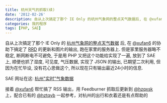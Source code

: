 ```yaml
---
title: 杭州天气的抓取(续)
date: '2012-02-26'
description: 自从上次搞定了那个 IE Only 的杭州气象网的整点天气数据后, 在 @xufan6 的协助下搞定了 RRD 的更新和图片的输出, 跑在家里的服务器上. 但是家里服务器略不稳定, 断网断电不可避免, 于是用 PHP 又把这个功能给实现了一遍, 放到了 SAE 上, 顺便也抓了湿度, 可见度, 气压数据, 实现了 JSON 的输出, 已期望二次利用, 但因为在忙毕设, 没有花心思做这个, 所以现在只有输出最近24小时的信息.
categories: 我的程序
tags: [PHP, SAE]
---
```

[@xufan6]: http://xufan6.com/ "萌帆君"
[RRD]: http://oss.oetiker.ch/rrdtool/
[1]: /2012/01/丑陋的抓取杭州气象网的整点天气/ "丑陋的抓取杭州气象网的整点天气"

自从上次搞定了那个 IE Only 的 [杭州气象网的整点天气数据][1] 后, 在 [@xufan6][] 的协助下搞定了 [RRD][] 的更新和图片的输出, 跑在家里的服务器上. 但是家里服务器略不稳定, 断网断电不可避免, 于是用 PHP 又把这个功能给实现了一遍, 放到了 SAE 上, 顺便也抓了湿度, 可见度, 气压数据, 实现了 JSON 的输出, 已期望二次利用, 但因为在忙毕设, 没有花心思做这个, 所以现在只有输出最近24小时的信息.

SAE 网址在这: <a title="杭州&quot;实时&quot;气象数据" href="http://hangzhoutemper.sinaapp.com">杭州"实时"气象数据</a>

接着 <a href="http://xufan6.com">@xufan6</a> 帮忙搞了 RSS 输出，用 Feedburner 抓取后更新到 <a href="http://twitter.com/hzqxsk">@hzqxsk</a> 上，配合已有的 <a href="http://twitter.com/hztqyb">@hztqyb</a> 一起参考，对杭州的出行和衣着还是有点帮助的
